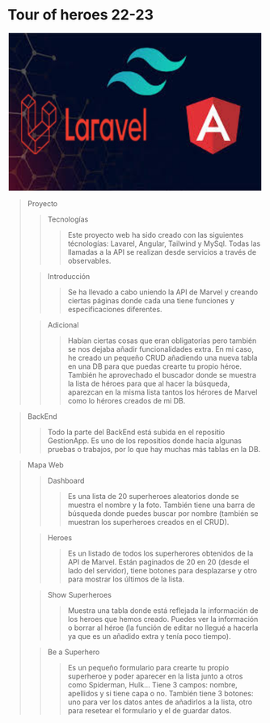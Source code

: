 # Tour of heroes 22-23

<p align="center">
  <img width="500px" src="./src/assets/img/images.jpg">

>Proyecto
>> Tecnologías
>>> Este proyecto web ha sido creado con las siguientes técnologías: Lavarel, Angular, Tailwind y MySql. Todas las llamadas a la API se realizan desde servicios a través de observables. 
>
>> Introducción
>>> Se ha llevado a cabo uniendo la API de Marvel y creando ciertas páginas donde cada una tiene funciones y especificaciones diferentes.
>
>> Adicional
>>> Habían ciertas cosas que eran obligatorias pero también se nos dejaba añadir funcionalidades extra. En mi caso, he creado un pequeño CRUD añadiendo una nueva tabla en una DB para que puedas crearte tu propio héroe. También he aprovechado el buscador donde se muestra la lista de héroes para que al hacer la búsqueda, aparezcan en la misma lista tantos los hérores de Marvel como lo hérores creados de mi DB.

>BackEnd
>>Todo la parte del BackEnd está subida en el repositio GestionApp. Es uno de los repositios donde hacía algunas pruebas o trabajos, por lo que hay muchas más tablas en la DB.


>Mapa Web
>> Dashboard
>>> Es una lista de 20 superheroes aleatorios donde se muestra el nombre y la foto. También tiene una barra de búsqueda donde puedes buscar por nombre (también se muestran los superheroes creados en el CRUD).
>
>>Heroes
>>> Es un listado de todos los superherores obtenidos de la API de Marvel. Están paginados de 20 en 20 (desde el lado del servidor), tiene botones para desplazarse y otro para mostrar los últimos de la lista.
>
>>Show Superheroes
>>> Muestra una tabla donde está reflejada la información de los heroes que hemos creado. Puedes ver la información o borrar al héroe (la función de editar no llegué a hacerla ya que es un añadido extra y tenía poco tiempo).
>
>>Be a Superhero
>>> Es un pequeño formulario para crearte tu propio superheroe y poder aparecer en la lista junto a otros como Spiderman, Hulk... Tiene 3 campos: nombre, apellidos y si tiene capa o no. También tiene 3 botones: uno para ver los datos antes de añadirlos a la lista, otro para resetear el formulario y el de guardar datos.
